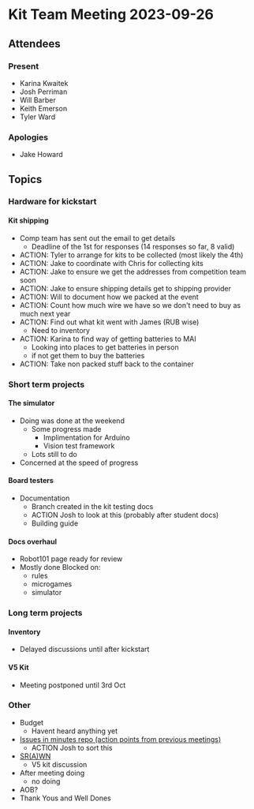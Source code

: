# Kit Team Meeting 2023-09-26

## Attendees

### Present

- Karina Kwaitek
- Josh Perriman
- Will Barber
- Keith Emerson
- Tyler Ward

### Apologies

- Jake Howard

## Topics

### Hardware for kickstart

#### Kit shipping

- Comp team has sent out the email to get details
    - Deadline of the 1st for responses (14 responses so far, 8 valid)
- ACTION: Tyler to arrange for kits to be collected (most likely the 4th)
- ACTION: Jake to coordinate with Chris for collecting kits
- ACTION: Jake to ensure we get the addresses from competition team soon
- ACTION: Jake to ensure shipping details get to shipping provider
- ACTION: Will to document how we packed at the event
- ACTION: Count how much wire we have so we don't need to buy as much next year
- ACTION: Find out what kit went with James (RUB wise)
    - Need to inventory
- ACTION: Karina to find way of getting batteries to MAI
    - Looking into places to get batteries in person
    - if not get them to buy the batteries
- ACTION: Take non packed stuff back to the container

### Short term projects

#### The simulator

- Doing was done at the weekend
    - Some progress made
        - Implimentation for Arduino 
        - Vision test framework
    - Lots still to do
- Concerned at the speed of progress

#### Board testers

- Documentation
    - Branch created in the kit testing docs
    - ACTION Josh to look at this (probably after student docs)
    - Building guide 

#### Docs overhaul

- Robot101 page ready for review
- Mostly done Blocked on:
    - rules
    - microgames
    - simulator

### Long term projects

#### Inventory

- Delayed discussions until after kickstart

#### V5 Kit

- Meeting postponed until 3rd Oct

### Other

- Budget
    - Havent heard anything yet
- [Issues in minutes repo (action points from previous meetings)](https://github.com/srobo/kit-team-minutes/issues)
    - ACTION Josh to sort this
- [SR(A)WN](https://github.com/srobo/srawn/issues)
    - V5 kit discussion
- After meeting doing
    - no doing
- AOB?
- Thank Yous and Well Dones

